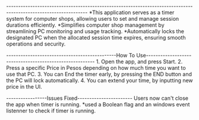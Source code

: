 \-\-\-\-\-\-\-\-\-\-\-\-\-\-\-\-\-\-\-\-\-\-\-\-\-\-\-\-\-\-\-\-\-\-\-\-\-\-\-\-\-\-\-\-\-\-\-\-\-\-\-\-\-\-\-\-\-\-\-\-\-\-\-\-\-\-\-\-\-\-\-\-\-\-\-\-\-\-\-\-\-\-\-\-\-\-\-\-\-\-\-\-\-\-\-\-\-\-\-\-\-\-\-\-\-\-\-\-\-\-\--
\*This application serves as a timer system for computer shops, allowing
users to set and manage session durations efficiently. \*Simplifies
computer shop management by streamlining PC monitoring and usage
tracking. \*Automatically locks the designated PC when the allocated
session time expires, ensuring smooth operations and security.

\-\-\-\-\-\-\-\-\-\-\-\-\-\-\-\-\-\-\-\-\-\-\-\-\-\-\-\-\-\-\-\-\-\-\-\-\-\-\-\-\-\-\-\-\--How
To
Use\-\-\-\-\-\-\-\-\-\-\-\-\-\-\-\-\-\-\-\-\-\-\-\-\-\-\-\-\-\-\-\-\-\-\-\-\-\-\-\-\-\-\-\-\-\-\-\-\-\-\-\-\-\-\-- 1.
Open the app, and press Start. 2. Press a specific Price in Pesos
depending on how much time you want to use that PC. 3. You can End the
timer early, by pressing the END button and the PC will lock
automatically. 4. You can extend your time, by inputting new price in
the UI.

-----------------Issues Fixed-----------------------
Users now can't close the app when timer is running.
*used a Boolean flag and an windows event listenner to check if timer is running.
